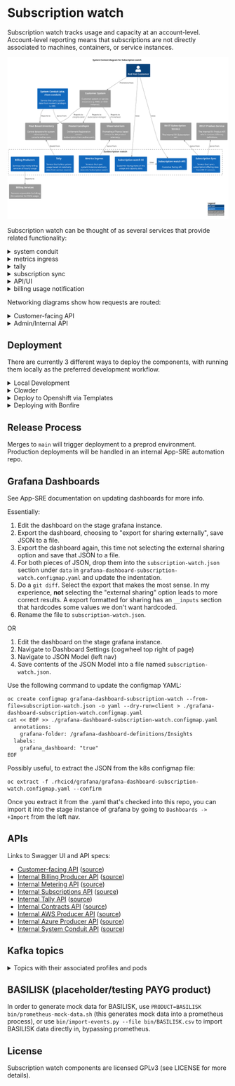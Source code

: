 # Subscription watch

Subscription watch tracks usage and capacity at an account-level.
Account-level reporting means that subscriptions are not directly associated to machines,
containers, or service instances.

![Context diagram for Subscription watch](docs/context.svg)

Subscription watch can be thought of as several services that provide related functionality:

<details>
<summary>system conduit</summary>
Service that syncs system data from Hosted Candlepin into HBI.

![Container diagram for system conduit](docs/container-system-conduit.svg)
</details>

<details>
<summary>metrics ingress</summary>
Services that sync system/instance telemetry data into Subscription watch.

![Container diagram for Metrics Ingress](docs/container-metrics-ingress.svg)
</details>

<details>
<summary>tally</summary>
Service that tallies system usage based on telemetry data from various sources.

![Container diagram for Tally](docs/container-tally.svg)
</details>

<details>
<summary>subscription sync</summary>
Service that syncs subscription/offering data from RH IT services.

![Container diagram for Subscription Sync](docs/container-subscription-sync.svg)
</details>

<details>
<summary>API/UI</summary>
Customer facing views of the usage and capacity data.

![Container diagram for API/UI](docs/container-ui.svg)
</details>

<details>
<summary>billing usage notification</summary>
Services that notify billing services of hourly usage.

![Container diagram for Billing Producers](docs/container-billing.svg)
</details>

Networking diagrams show how requests are routed:

<details>
<summary>Customer-facing API</summary>

![Networking diagram for customer API](docs/networking-public-api.svg)
</details>

<details>
<summary>Admin/Internal API</summary>

![Networking diagram for internal APIs](docs/networking-internal-api.svg)
</details>

## Deployment

There are currently 3 different ways to deploy the components, with running them locally as the
preferred development workflow.

<details>
<summary>Local Development</summary>

### Prerequisites

First, ensure you have podman-compose, podman and java 17 installed:

```
sudo dnf install -y podman-compose podman java-17-openjdk-devel
```

Ensure the checkout has the HBI submodule initialized:

```
git submodule update --init --recursive
```

Make sure you have `user.email` and `user.name` set in the local `.git/config`.
The Nebula release plugin has an annoying property where it introspects the Git
config for the name and email address.  When doing container builds, there is no
global Git config so if you haven't set the name and email locally, the
container build will fail.  Use `git config --local` to set these values.

```
git config --local user.name "John Doe"
git config --local user.email johndoe@example.com
```

### Dependent services

NOTE: in order to deploy insights-inventory (not always useful), you'll need to login to quay.io first.

Start via:
```
podman-compose up -d
```

*NOTE*: if the DB hasn't finished starting up (likely), HBI will fail to
start, to remedy: `podman start rhsm-subscriptions_inventory_1`.

For more details about what services are defined, see `docker-compose.yml`

Note that the compose assumes that none of the services are already running
locally (hint: might need to `sudo systemctl stop postgresql`). If you want to
use only some of the services via podman-compose, then `podman-compose up
--no-start` can be used to define the services (you can then subsequently
manually start containers for the services you wish to deploy locally.

If you prefer to use local postgresql service, you can use `init_dbs.sh`.

### Kafka

`podman-compose` deploys a kafka instance w/ a UI at http://localhost:3030

Two environment variables can be used to manipulate the offsets of the kafka
consumers:

- `KAFKA_SEEK_OVERRIDE_END` when set to `true` seeks to the very end
- `KAFKA_SEEK_OVERRIDE_TIMESTAMP` when set to an OffsetDateTime, seeks the
  queue to this position.

These changes are permanent, committed the next time the kafka consumer is detected
as idle.

### RabbitMQ

Some services like swatch-contracts need an AMQ service to handle the UMB messages. 
For these services, we can start RabbitMQ as an AMQ service locally via:

```
podman-compose -f config/rabbitmq/docker-compose.yml up -d
```

RabbitMQ will be listening on the port 5672.

*NOTE*: Our services might be configured to listen on a different hostname and port. For example, 
for the SWATCH contracts service, we need to provide the UMB_HOSTNAME and UMB_PORT to point out to RabbitMQ: 
`java -DUMB_HOSTNAME=localhost -DUMB_PORT=5672 -jar swatch-contracts/build/quarkus-app/quarkus-run.jar`

### Opentelemetry (OTEL) Exporter

Some services export the logging traces to an externalize service via an exporter. 
Exporters act like a broker to configure what to do with these traces. 
For local development, we can start an OTEL exporter that simply log the traces into the container logs. 
We can start it via:

```
podman-compose -f config/otel/docker-compose.yml up -d
```

The OTEL exporter will be listening for gRPC connections on port 4317.

*NOTE*: Our services might be configured to listen on a different hostname and port. For example,
for the SWATCH contracts service, we need to provide the OTEL_ENDPOINT property to point out to the 
local otel exporter: `java -DOTEL_ENDPOINT=http://localhost:4317 -jar swatch-contracts/build/quarkus-app/quarkus-run.jar`

### Splunk

Some services integrate the log traces into Splunk. For these services, we can start Splunk via:

```
podman-compose -f config/splunk/docker-compose.yml up -d
```

Splunk will be listening on port 8088. 

*NOTE*: We need to configure our services to work with this Splunk instance. For example,
for the SWATCH contracts service, we need: 
`java -DENABLE_SPLUNK_HEC=false -DSPLUNK_HEC_URL=https://localhost:8088 -DSPLUNK_HEC_TOKEN=29fe2838-cab6-4d17-a392-37b7b8f41f75 -DSWATCH_SELF_PSK=placeholder -DSPLUNK_DISABLE_CERTIFICATE_VALIDATION=true -jar swatch-contracts/build/quarkus-app/quarkus-run.jar`

### Build and Run rhsm-subscriptions

```
./gradlew :bootRun
```

Spring Boot [defines many properties](https://docs.spring.io/spring-boot/docs/2.3.4.RELEASE/reference/htmlsingle/#common-application-properties)
that can be overridden via args or environment variables. (We prefer
environment variables). To determine the environment variable name,
uppercase, remove dashes and replace `.` with `_` (per
[Spring docs](https://docs.spring.io/spring-boot/docs/2.3.4.RELEASE/reference/htmlsingle/#boot-features-external-config-relaxed-binding-from-environment-variables))
We also define a number of service-specific properties (see [Environment Variables](#environment-variables))

For example, the `server.port` (or `SERVER_PORT` env var) property changes the listening port:

```
SERVER_PORT=9090 ./gradlew :bootRun
```

### Profiles

We have a number of profiles. Each profile activates a subset of components in the codebase.

- `api`: Run the user-facing API
- `capacity-ingress`: Run the internal only capacity ingress API
- `kafka-queue`: Run with a kafka queue (instead of the default in-memory queue)
- `liquibase-only`: Run the Liquibase migrations and stop
- `rh-marketplace`: Run the worker responsible for processing tally summaries and
  emitting usage to Red Hat Marketplace.
- `purge-snapshots`: Run the retention job and exit
- `worker`: Process jobs off the job queue

These can be specified most easily via the `SPRING_PROFILES_ACTIVE` environment variable. For example:

```
SPRING_PROFILES_ACTIVE=api,kafka-queue ./gradlew bootRun
```

Each profile has a `@Configuration` class that controls which components get activated, See ApplicationConfiguration for more details.

If no profiles are specified, the default profiles list in `application.yaml` is applied.

### Deployment Notes

RHSM Subscriptions is meant to be deployed under the context path "/".
This unusual configuration is due to external requirements that our
application base its context path on the value of an environment
variable. Using "/" as the context path means that we can have certain
resources (such as health checks) with a known, static name while others
can vary based on an environment variable given to the pod.

### Static Endpoints

These are served on port 9000. When running locally, you can access them via
http://localhost:9000.

* /health - A Spring Actuator that we use as k8s
  liveness/readiness probe.
* /info - An actuator that reads the information from
  `META-INF/build-info.properties` and reports it. The response includes
  things like the version number.

Both the health actuator and info actuator can be modified, expanded, or
extended. Please see the
[documentation](https://docs.spring.io/spring-boot/docs/current/reference/html/production-ready-endpoints.html)
for a discussion of extension points.

### RBAC

rhsm-subscriptions uses an RBAC service to determine application authorization. The
RBAC service can via configured by environment variables (see below).

For development purposes, the RBAC service can be stubbed out so that the connection
to the RBAC service is bypassed and all users recieve the 'subscriptions:*:*' role. This
can be enabled by setting `RHSM_RBAC_USE_STUB=true`

```sh
RHSM_RBAC_USE_STUB=true ./gradlew bootRun
```

### Environment Variables

* `DEV_MODE`: disable anti-CSRF, account filtering, and RBAC role check
* `DEVTEST_SUBSCRIPTION_EDITING_ENABLED`: allow subscription/offering edits via internal APIs.
* `DEVTEST_EVENT_EDITING_ENABLED`: allow event edits via internal APIs.
* `PRETTY_PRINT_JSON`: configure Jackson to indent outputted JSON
* `APP_NAME`: application name for URLs (default: rhsm-subscriptions)
* `PATH_PREFIX`: path prefix in the URLs (default: api)
* `INVENTORY_USE_STUB`: Use stubbed inventory REST API
* `INVENTORY_API_KEY`: API key for inventory service
* `HOST_LAST_SYNC_THRESHOLD`: reject hosts that haven't checked in since this duration (e.g. 24h)
* `INVENTORY_DATABASE_HOST`: inventory DB host
* `INVENTORY_DATABASE_DATABASE`: inventory DB database
* `INVENTORY_DATABASE_USERNAME`: inventory DB user
* `INVENTORY_DATABASE_PASSWORD`: inventory DB password
* `PRODUCT_DENYLIST_RESOURCE_LOCATION`: location of the product denylist
* `ACCOUNT_LIST_RESOURCE_LOCATION`: location of the account list (opt-in used otherwise)
* `DATABASE_HOST`: DB host
* `DATABASE_PORT`: DB port
* `DATABASE_DATABASE`: DB database
* `DATABASE_USERNAME`: DB username
* `DATABASE_PASSWORD`: DB password
* `CAPTURE_SNAPSHOT_SCHEDULE`: cron schedule for capturing tally snapshots
* `ACCOUNT_BATCH_SIZE`: number of accounts to tally at once
* `TALLY_RETENTION_HOURLY`: number of hourly tallies to keep
* `TALLY_RETENTION_DAILY`: number of daily tallies to keep
* `TALLY_RETENTION_WEEKLY`: number of weekly tallies to keep
* `TALLY_RETENTION_MONTHLY`: number of monthly tallies to keep
* `TALLY_RETENTION_QUARTERLY`: number of quarterly tallies to keep
* `TALLY_RETENTION_YEARLY`: number of yearly tallies to keep
* `KAFKA_TOPIC`: topic for rhsm-subscriptions tasks
* `KAFKA_GROUP_ID` kafka consumer group ID
* `KAFKA_CONSUMER_MAX_POLL_INTERVAL_MS`: kafka max poll interval in milliseconds
* `KAFKA_MESSAGE_THREADS`: number of consumer threads
* `KAFKA_CONSUMER_RECONNECT_BACKOFF_MS`: kafka consumer reconnect backoff in milliseconds
* `KAFKA_CONSUMER_RECONNECT_BACKOFF_MAX_MS`: kafka consumer reconnect max backoff in milliseconds
* `KAFKA_API_RECONNECT_TIMEOUT_MS`: kafka connection timeout in milliseconds
* `RHSM_RBAC_USE_STUB`: stub out the rbac service
* `RHSM_RBAC_APPLICATION_NAME`: name of the RBAC permission application name (`<APP_NAME>:*:*`),
  by default this property is set to 'subscriptions'.
* `RHSM_RBAC_HOST`: RBAC service hostname
* `RHSM_RBAC_PORT`: RBAC service port
* `RHSM_RBAC_MAX_CONNECTIONS`: max concurrent connections to RBAC service
* `SWATCH_*_PSK`: pre-shared keys for internal service-to-service authentication
  where the `*` represents the name of an authorized service
* `ENABLE_SYNCHRONOUS_OPERATIONS`: allow any supported APIs to bypass kafka and run the operation immediately when requested.

</details>

<details>
<summary>Clowder</summary>

Clowder exposes the services it provides in an Openshift config map.  This config map appears
in the container as a JSON file located by default at the path defined by `ACG_CONFIG` environment
variable (typically `/cdapp/cdappconfig.json`).  The `ClowderJsonEnvironmentPostProcessor` takes
this JSON file and flattens it into Java style properties (with the namespace `clowder` prefixed).
For example,

```json
{ "kafka": {
  "brokers": [{
    "hostname": "localhost"
  }]
}}
```

Becomes `clowder.kafka.brokers[0].hostname`.  These properties are then passed into the Spring
Environment and may be used elsewhere (the `ClowderJsonEnvironmentPostProcessor` runs *before*
most other environment processing classes).

The pattern we follow is to assign the Clowder style properties to an **intermediate** property
that follows Spring Boot's environment variable
[binding conventions](https://docs.spring.io/spring-boot/docs/current/reference/htmlsingle/#features.external-config.typesafe-configuration-properties.relaxed-binding.environment-variables)

It is important to note, this intermediate property ***must*** be given a default via the `$
{value:default}` syntax.  If a default is not provided *and* the Clowder JSON is not available
(such as in development runs), Spring will fail to start because the `clowder.` property will
not resolve to anything.

An example of an intermediate property would be

```
KAFKA_BOOTSTRAP_HOST=${clowder.kafka.brokers[0].hostname:localhost}
```

This pattern has the useful property of allowing us to override any Clowder settings (in
development, for example) with environment variables since a value specified in the environment
has a higher [precedence](https://docs.spring.io/spring-boot/docs/current/reference/htmlsingle/#features.external-config)
than values defined in config data files (e.g. `application.properties`).

The intermediate property is then assigned to any actual property that we wish to use, e.g.
`spring.kafka.bootstrap-servers`.  Thus, it is trivial to either allow a value to be specified
by Clowder, overridden from Clowder via environment variable, or not given by Clowder at all and
instead based on a default.

A Clowder environment can be simulated in development by pointing the `ACG_CONFIG` environment var
to a mock Clowder JSON file.

E.g.
```
$ ACG_CONFIG=$(pwd)/swatch-core/src/test/resources/test-clowder-config.json ./gradlew bootRun
```

### Viewing Kafka messages in an ephemeral environment

1. Get a token and login via `oc login`.
2. Switch to the ephemeral namespace via `oc project $namespace`
3. Remotely exec kakfa-console-consumer.sh with the desired topic (replace `$topic` below):

```
oc rsh \
  $(oc get pod -o name -l app.kubernetes.io/name=kafka) \
  bin/kafka-console-consumer.sh \
  --topic $topic \
  --from-beginning \
  --bootstrap-server localhost:9092
```

</details>

<details>
<summary>Deploy to Openshift via Templates</summary>

Prerequisite secrets:

- `pinhead`: secret with `keystore.jks` - keystore for HTTPS communication with RHSM API (formerly Pinhead).
- `swatch-tally-db`: DB connection info, having `db.host`, `db.port`, `db.user`, `db.password`, and `db.name` properties.
- `host-inventory-db-readonly`: inventory read-only clone DB connection info, having `db.host`, `db.port`, `db.user`, `db.password`, and `db.name` properties.
- `ingress`: secret with `keystore.jks` and `truststore.jks` - keystores for mTLS communication with subscription-conduit.
- `tls`: having `keystore.password`, the password used for capacity ingress.

Prequisite configmaps:
- `capacity-denylist` having `product-denylist.txt` which is a newline-separated list of which SKUs have been approved for capacity ingress.

Adjust as desired:

```
oc process -f templates/rhsm-subscriptions-api.yml | oc create -f -
oc process -f templates/rhsm-subscriptions-capacity-ingress.yml | oc create -f -
oc process -f templates/rhsm-subscriptions-scheduler.yml | oc create -f -
oc process -f templates/rhsm-subscriptions-worker.yml | oc create -f -
```

</details>
<details>
<summary>Deploying with Bonfire</summary>

* `sudo dnf install golang`

* Install `bonfire` following the instructions [here](https://github.com/RedHatInsights/bonfire#installation)

* Configure `bonfire` to use your checkout.  This cat command is just a
  short-cut so the instructions will be succinct.  You should open the file and
  paste in the name and component bits yourself under the `apps:` key.  If you
  paste in the contents, replace `$(pwd)` with the directory where your
  subscription-watch checkout is

  You can override parameters as shown below, or alternatively with the bonfire
  `-p` argument during the deploy step.  The parameters in the example below are
  useful for development environments.

```bash
bonfire config write-default

cat <<BONFIRE >>  ~/.config/bonfire/config.yaml
- name: rhsm #Name of app-sre 'application' folder this component lives in
  components:
    - name: swatch-tally
      host: local
      repo: $(pwd)/swatch-tally
      path: /deploy/clowdapp.yaml
      parameters:
        REPLICAS: 1
        DEV_MODE: "true"
        swatch-tally/IMAGE: quay.io/cloudservices/rhsm-subscriptions
        RHSM_RBAC_USE_STUB: "true"
        
    - name: swatch-producer-red-hat-marketplace
      host: local
      repo: $(pwd)/rhsm-subscriptions/swatch-producer-red-hat-marketplace
      path: /deploy/clowdapp.yaml
      parameters:
        REPLICAS: 1

    - name: swatch-metrics
      host: local
      repo: $(pwd)/swatch-metrics
      path: /deploy/clowdapp.yaml
      parameters:
        DEV_MODE: "true"
        REPLICAS: 1
        swatch-metrics/IMAGE: quay.io/cloudservices/rhsm-subscriptions

    - name: swatch-subscription-sync
      host: local
      repo: $(pwd)/swatch-subscription-sync
      path: /deploy/clowdapp.yaml
      parameters:
        DEV_MODE: "true"
        REPLICAS: 1
        swatch-subscription-sync/IMAGE: quay.io/cloudservices/rhsm-subscriptions

    - name: swatch-system-conduit
      host: local
      repo: $(pwd)/swatch-system-conduit
      path: /deploy/clowdapp.yaml
      parameters:
        REPLICAS: 1
        swatch-system-conduit/IMAGE: quay.io/cloudservices/swatch-system-conduit

    - name: swatch-api
      host: local
      repo: $(pwd)/rhsm-subscriptions/swatch-api
      path: /deploy/clowdapp.yaml
      parameters:
        REPLICAS: 1
        swatch-api/IMAGE: quay.io/cloudservices/rhsm-subscriptions
        RHSM_RBAC_USE_STUB: "true"

    - name: swatch-producer-aws
      host: local
      repo: $(pwd)/rhsm-subscriptions/swatch-producer-aws
      path: /deploy/clowdapp.yaml
      parameters:
        REPLICAS: 1
        swatch-producer-aws/IMAGE: quay.io/cloudservices/swatch-producer-aws
    
    - name: swatch-contracts
      host: local
      repo: $(pwd)/rhsm-subscriptions/swatch-contracts
      path: /deploy/clowdapp.yaml
      parameters:
        REPLICAS: 1
        swatch-contracts/IMAGE: quay.io/cloudservices/swatch-contracts

    - name: swatch-producer-azure
      host: local
      repo: $(pwd)/rhsm-subscriptions/swatch-producer-azure
      path: /deploy/clowdapp.yaml
      parameters:
        REPLICAS: 1
        swatch-producer-azure/IMAGE: quay.io/cloudservices/swatch-producer-azure
BONFIRE
```

### Ephemeral Development and Deployment
The definitive reference is going to be the "Onboarding to the Ephemeral
Cluster" page in the Cloud-dot documentation, but here are some essentials:

* Make sure you’re part of the
  [RedHatInsights](https://github.com/RedHatInsights) GitHub org and a member of
  the `ephemeral-users` role in your file under the `users` directory in
  app-interface.

* Install `oc` from the `CLI Tools Download Page` on the cluster.

* Activate your virtualenv for Bonfire
    * `source $ENV_LOCATION/bin/activate`

* Namespaces can be reserved with `bonfire`.  E.g. `bonfire namespace reserve
  --duration HOURS` will reserve a random available namespace for the number of
  hours you specify.  You can always increase a reservation by reserving the
  namespace again: `bonfire namespace reserve NAMESPACE`.

* Create an account on `quay.io` and create an image repository for each
  component (Currently, one for rhsm-subscriptions and one for
  swatch-system-conduit).  Use `podman login` so that you
  can build and push your test images there.

* You can do the builds with the script in `bin/build-images.sh`.

  By default, bonfire/clowder use the first 7 characters of the git hash as the
  image tag.  Note that currently Clowder has an enforced image pull policy of
  "IfNotPresent" so using a static tag (even "latest") is not a workable option.

* When you deploy with bonfire during development, you'll want to specify the
  image and image tag you want to use like so:

  ```
  bonfire deploy rhsm-subscriptions -n NAMESPACE --no-remove-resources=rhsm-subscriptions
  -i quay.io/my-repo/my-image=my-tag -p rhsm-subscriptions/IMAGE=quay.io/my-repo/my-image
  -i quay.io/my-repo/my-conduit-image=my-tag -p rhsm-subscriptions/CONDUIT_IMAGE=quay.
  io/my-repo/my-conduit-image
  ```

  The `-i` argument overrides the image tag that you're using.  The `-p`
  overrides parameters in specific ClowdApp components (defined in
  `~/.config/bonfire/config.yaml`).  In this case, we override the `IMAGE`
  and `CONDUIT_IMAGE` parameters in our template with the image to use.

  Note that you can also locally change the images used without the
  parameters - simply add `IMAGE` and `CONDUIT_IMAGE` to `parameters` in
  `~/.config/bonfire/config.yaml`. (If you do this, the `-p` arguments to
  `bonfire` are redundant)

  If you don't specify the tag to use with `-i` bonfire is going to use the
  first 7 characters of the git hash for HEAD.  If you don't specify the repo
  with the `-p` argument, `bonfire` is going to use what's defined in the
  ClowdApp which is going to be the production image that's been pushed to the
  official repo.

  The `--no-remove-resources=all` argument is extremely important. Without it,
  bonfire will process the template and will **not** include our resource
  requests. This "feature" is to prevent apps from requesting too much but the
  default resources given are vastly insufficient for our purposes.

* If you want to reset your ephemeral environment from the RHSM stuff entirely,
  you can delete the special "app" resource that Clowder creates.  So `oc delete
  app rhsm` will essentially delete all the pods, deployments, etc. associate
  with RHSM while leaving other apps (like RBAC) in place.

* Expose your pods using `oc port-forward`

* Here's a one-liner to see who has what ephemeral environment reserved

  ```shell
  oc get project -l ephemeral-ns-reserved -L ephemeral-ns-requester-name,ephemeral-ns-reserved
  ```

* Here's a way to monitor events (useful for tracking down deployment issues)

  ```shell
  oc get events --sort-by=.metadata.creationTimestamp
  ```

* You can use port-forwarding to connect a debugger to EE pods, e.g. (replace
  deployment name as needed)

  ```shell
  oc port-forward deployment/swatch-tally-service 5005:5005
  ```

  Then you can connect to localhost:5005 to attach the debugger. For IntelliJ, see the
  [official IntelliJ tutorial](https://www.jetbrains.com/help/idea/tutorial-remote-debug.html).

# Special Notes
## bonfire "deploy" command and namespace reservation
If you use `bonfire deploy` without already having a namespace reserved, it will
reserve the namespace for you **BUT** if the app doesn't start up in the default
amount of time, bonfire will take down/give up the namespace it reserved to
begin with.  To get around this, you can manually reserve the namespace, then
pass `-n <NAMESPACE>` as an argument when running `bonfire deploy`.

# TL;DR Quickstart Steps
1. Start bonfire virtual environment
2. Reserve a namespace
4. Deploy rhsm with `bonfire deploy -n NAMESPACE`

</details>

## Release Process

Merges to `main` will trigger deployment to a preprod environment. Production
deployments will be handled in an internal App-SRE automation repo.

## Grafana Dashboards

See App-SRE documentation on updating dashboards for more info.

Essentially:

1. Edit the dashboard on the stage grafana instance.
2. Export the dashboard, choosing to "export for sharing externally", save JSON to a file.
3. Export the dashboard again, this time not selecting the external sharing option and save that
   JSON to a file.
4. For both pieces of JSON, drop them into the `subscription-watch.json` section under `data`
   in `grafana-dashboard-subscription-watch.configmap.yaml` and update the indentation.
5. Do a `git diff`.  Select the export that makes the most sense.  In my experience, **not**
   selecting the "external sharing" option leads to more correct results.  A export formatted
   for sharing has an `__inputs` section that hardcodes some values we don't want hardcoded.
6. Rename the file to `subscription-watch.json`.

OR

1. Edit the dashboard on the stage grafana instance.
2. Navigate to Dashboard Settings (cogwheel top right of page)
3. Navigate to JSON Model (left nav)
4. Save contents of the JSON Model into a file named `subscription-watch.json`.

Use the following command to update the configmap YAML:

```
oc create configmap grafana-dashboard-subscription-watch --from-file=subscription-watch.json -o yaml --dry-run=client > ./grafana-dashboard-subscription-watch.configmap.yaml
cat << EOF >> ./grafana-dashboard-subscription-watch.configmap.yaml
  annotations:
    grafana-folder: /grafana-dashboard-definitions/Insights
  labels:
    grafana_dashboard: "true"
EOF
```


Possibly useful, to extract the JSON from the k8s configmap file:

```
oc extract -f .rhcicd/grafana/grafana-dashboard-subscription-watch.configmap.yaml --confirm
```

Once you extract it from the .yaml that's checked into this repo, you can import it into the stage instance of grafana by going to `Dashboards -> +Import` from the left nav.

## APIs

Links to Swagger UI and API specs:

* [Customer-facing API][customer-api]
  ([source](api/rhsm-subscriptions-api-spec.yaml))
* [Internal Billing Producer API][billing-api]
  ([source](src/main/spec/internal-billing-api-spec.yaml))
* [Internal Metering API][metering-api]
  ([source](src/main/spec/internal-metering-api-spec.yaml))
* [Internal Subscriptions API][subscriptions-api]
  ([source](src/main/spec/internal-subscriptions-sync-api-spec.yaml))
* [Internal Tally API][tally-api]
  ([source](src/main/spec/internal-tally-api-spec.yaml))
* [Internal Contracts API][contracts-api]
  ([source](swatch-contracts/src/main/resources/META-INF/openapi.yaml))
* [Internal AWS Producer API][aws-api]
  ([source](swatch-producer-aws/src/main/resources/openapi.yaml))
* [Internal Azure Producer API][azure-api]
  ([source](swatch-producer-azure/src/main/resources/META-INF/openapi.yaml))
* [Internal System Conduit API][conduit-api]
  ([source](swatch-system-conduit/src/main/spec/internal-organizations-sync-api-spec.yaml))

[customer-api]:       https://petstore.swagger.io/?url=https://raw.githubusercontent.com/RedHatInsights/rhsm-subscriptions/main/api/rhsm-subscriptions-api-spec.yaml
[billing-api]:        https://petstore.swagger.io/?url=https://raw.githubusercontent.com/RedHatInsights/rhsm-subscriptions/main/src/main/spec/internal-billing-api-spec.yaml
[metering-api]:       https://petstore.swagger.io/?url=https://raw.githubusercontent.com/RedHatInsights/rhsm-subscriptions/main/src/main/spec/internal-metering-api-spec.yaml
[subscriptions-api]:  https://petstore.swagger.io/?url=https://raw.githubusercontent.com/RedHatInsights/rhsm-subscriptions/main/src/main/spec/internal-subscriptions-sync-api-spec.yaml
[tally-api]:          https://petstore.swagger.io/?url=https://raw.githubusercontent.com/RedHatInsights/rhsm-subscriptions/main/src/main/spec/internal-tally-api-spec.yaml
[contracts-api]:      https://petstore.swagger.io/?url=https://raw.githubusercontent.com/RedHatInsights/rhsm-subscriptions/main/swatch-contracts/src/main/resources/META-INF/openapi.yaml
[aws-api]:            https://petstore.swagger.io/?url=https://raw.githubusercontent.com/RedHatInsights/rhsm-subscriptions/main/swatch-producer-aws/src/main/resources/openapi.yaml
[conduit-api]:        https://petstore.swagger.io/?url=https://raw.githubusercontent.com/RedHatInsights/rhsm-subscriptions/main/swatch-system-conduit/src/main/spec/internal-organizations-sync-api-spec.yaml
[azure-api]:          https://petstore.swagger.io/?url=https://raw.githubusercontent.com/RedHatInsights/rhsm-subscriptions/main/swatch-producer-azure/src/main/resources/META-INF/openapi.yaml

## Kafka topics
<details>
<summary>Topics with their associated profiles and pods</summary>
Service that syncs system data from Hosted Candlepin into HBI.

| profile          | topic(s)                                             | openshift pod                       |
|------------------|------------------------------------------------------|-------------------------------------|
|                  | platform.rhsm-subscriptions.metering-tasks           | swatch-metrics                      |
|                  | platform.rhsm-subscriptions.service-instance-ingress | swatch-metrics                      |
|                  | platform.rhsm-subscriptions.metering-rhel-tasks      | swatch-metrics-rhel                 |
|                  | platform.rhsm-subscriptions.service-instance-ingress | swatch-metrics-rhel                 |
| orgsync          | platform.rhsm-conduit.tasks                          | swatch-system-conduit-sync          |
| orgsync          | platform.rhsm-conduit.tasks                          | swatch-system-conduit               |
|                  | platform.inventory.host-ingress                      | swatch-system-conduit               |
| worker           | platform.rhsm-subscriptions.tasks                    | swatch-tally                        |
| worker           | platform.rhsm-subscriptions.tally                    | swatch-tally                        |
| worker           | platform.rhsm-subscriptions.billable-usage           | swatch-tally                        |
| worker           | platform.rhsm-subscriptions.service-instance-ingress | swatch-tally                        |
| purge-snapshots  |                                                      |                                     |
| rh-marketplace   | platform.rhsm-subscriptions.billable-usage           | swatch-producer-red-hat-marketplace |
|                  | platform.rhsm-subscriptions.billable-usage           | swatch-producer-aws                 |
| capacity-ingress | platform.rhsm-subscriptions.subscription-sync        | swatch-subscriptions-sync           |
| capacity-ingress | platform.rhsm-subscriptions.offering-sync            | swatch-subscriptions-sync           |
| capacity-ingress | platform.rhsm-subscriptions.capacity-reconcile       | swatch-subscriptions-sync           |
| capacity-ingress | platform.rhsm-subscriptions.subscription-prune       | swatch-subscriptions-sync           |
</details>

## BASILISK (placeholder/testing PAYG product)

In order to generate mock data for BASILISK, use `PRODUCT=BASILISK bin/prometheus-mock-data.sh` (this generates mock data into a prometheus process),
or use `bin/import-events.py --file bin/BASILISK.csv` to import BASILISK data directly in, bypassing prometheus.

## License

Subscription watch components are licensed GPLv3 (see LICENSE for more details).
